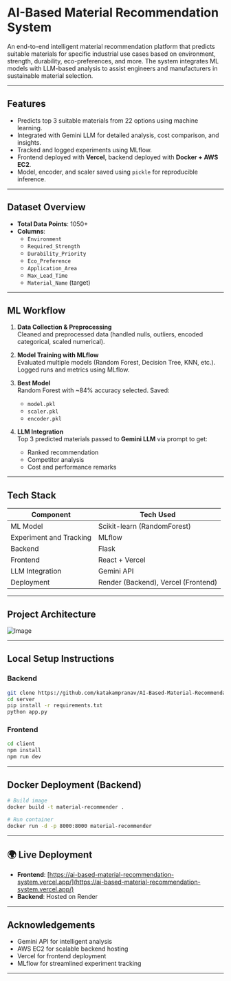 # AI-Based Material Recommendation System

An end-to-end intelligent material recommendation platform that predicts suitable materials for specific industrial use cases based on environment, strength, durability, eco-preferences, and more. The system integrates ML models with LLM-based analysis to assist engineers and manufacturers in sustainable material selection.

---

## Features

- Predicts top 3 suitable materials from 22 options using machine learning.
- Integrated with Gemini LLM for detailed analysis, cost comparison, and insights.
- Tracked and logged experiments using MLflow.
- Frontend deployed with **Vercel**, backend deployed with **Docker + AWS EC2**.
- Model, encoder, and scaler saved using `pickle` for reproducible inference.

---

## Dataset Overview

- **Total Data Points**: 1050+
- **Columns**:
  - `Environment`
  - `Required_Strength`
  - `Durability_Priority`
  - `Eco_Preference`
  - `Application_Area`
  - `Max_Lead_Time`
  - `Material_Name` (target)

---

## ML Workflow

1. **Data Collection & Preprocessing**  
   Cleaned and preprocessed data (handled nulls, outliers, encoded categorical, scaled numerical).

2. **Model Training with MLflow**  
   Evaluated multiple models (Random Forest, Decision Tree, KNN, etc.). Logged runs and metrics using MLflow.

3. **Best Model**  
   Random Forest with ~84% accuracy selected. Saved:
   - `model.pkl`
   - `scaler.pkl`
   - `encoder.pkl`

4. **LLM Integration**  
   Top 3 predicted materials passed to **Gemini LLM** via prompt to get:
   - Ranked recommendation
   - Competitor analysis
   - Cost and performance remarks

---

## Tech Stack

| Component        | Tech Used                      |
|------------------|-------------------------------|
| ML Model         | Scikit-learn (RandomForest)    |
| Experiment and Tracking | MLflow                         |
| Backend          | Flask                          |
| Frontend         | React + Vercel                 |
| LLM Integration  | Gemini API                     |
| Deployment       | Render (Backend), Vercel (Frontend) |

---

## Project Architecture
![Image](https://github.com/user-attachments/assets/d9a2c533-dae1-4b52-8209-a2e503ada5a9)

---

## Local Setup Instructions

### Backend

```bash
git clone https://github.com/katakampranav/AI-Based-Material-Recommendation-System
cd server
pip install -r requirements.txt
python app.py
```

### Frontend

```bash
cd client
npm install
npm run dev
```

---

## Docker Deployment (Backend)

```bash
# Build image
docker build -t material-recommender .

# Run container
docker run -d -p 8000:8000 material-recommender
```

---

## 🌍 Live Deployment

* **Frontend**: [https://ai-based-material-recommendation-system.vercel.app/](https://ai-based-material-recommendation-system.vercel.app/)
* **Backend**: Hosted on Render

---

## Acknowledgements

* Gemini API for intelligent analysis
* AWS EC2 for scalable backend hosting
* Vercel for frontend deployment
* MLflow for streamlined experiment tracking

---

